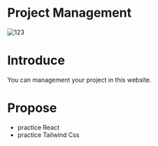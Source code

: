 # Project Management
![123](https://github.com/Yuanuanuan/project-management/assets/85888721/c164f28d-4046-49d0-8a5d-9fa6906438cb)
# Introduce
You can management your project in this website.
# Propose
- practice React
- practice Tailwind Css
